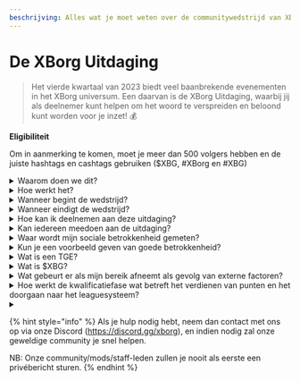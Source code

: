 ```yaml
---
beschrijving: Alles wat je moet weten over de communitywedstrijd van XBorg. Komt in september 2023
---
```


# De XBorg Uitdaging

> Het vierde kwartaal van 2023 biedt veel baanbrekende evenementen in het XBorg universum. Een daarvan is de XBorg Uitdaging, waarbij jij als deelnemer kunt helpen om het woord te verspreiden en beloond kunt worden voor je inzet! 💰

**Eligibiliteit**

Om in aanmerking te komen, moet je meer dan 500 volgers hebben en de juiste hashtags en cashtags gebruiken ($XBG, #XBorg en #XBG)

<details>

<summary>Waarom doen we dit?</summary>

Ons doel is om bekendheid te creëren voor XBorg en tegelijkertijd onze fantastische community, producten en token te laten zien. Het organiseren van een wedstrijd is onze gekozen methode om een plezierige en samenwerkende ervaring te bevorderen.

</details>

<details>

<summary>Hoe werkt het?</summary>

Doe actief mee terwijl je je houdt aan de [regels](rules.md) en de beste praktijken volgt (link naar beste praktijken). Je zult punten verzamelen op basis van de impact van je betrokkenheid, en hoe vaardiger je dit bereikt, hoe groter de beloningen zijn die zowel jij als je league kunnen behalen.

</details>

<details>

<summary>Wanneer begint de wedstrijd?</summary>

De wedstrijd is gepland om te beginnen op 1 september of 30 september 2023, afhankelijk van onze voortgang.

</details>

<details>

<summary>Wanneer eindigt de wedstrijd?</summary>

De wedstrijd eindigt twee weken na het Token Generation Event ([TGE](./#wat-is-een-tge)), de specifieke datum hiervan wordt op een later tijdstip gecommuniceerd.

</details>

<details>

<summary>Hoe kan ik deelnemen aan deze uitdaging?</summary>

Als je voldoet aan de eis van meer dan 500 Twitter-volgers, worden punten toegekend op basis van je dagelijkse XBorg Influencers Engagement Rank op LunarCrush. Vergeet niet om #XBorg, $XBG of #XBG op te nemen in je tweets voor nauwkeurige herkenning.

</details>

<details>

<summary>Kan iedereen meedoen aan de uitdaging?</summary>

De uitdaging staat open voor iedereen, maar je punten worden alleen geteld als je minimaal 500 Twitter-volgers hebt.

</details>

<details>

<summary>Waar wordt mijn sociale betrokkenheid gemeten?</summary>

LunarCrush haalt gegevens rechtstreeks op van Twitter, waardoor we deze informatie kunnen extraheren en analyseren. Daarom richten we ons uitsluitend op het meten van je betrokkenheid op Twitter. Houd er rekening mee dat betrokkenheid op andere sociale platforms niet in overweging wordt genomen. Voor meer inzichten, bezoek [https://lunarcrush.com/faq.](https://lunarcrush.com/faq.)

</details>

<details>

<summary>Kun je een voorbeeld geven van goede betrokkenheid?</summary>

Effectieve betrokkenheid houdt in dat je boeiende inhoud creëert met behulp van hashtags, cashtags en emoji's. Voor verdere begeleiding kun je onze uitgebreide beste praktijken gids raadplegen: {LINK}

</details>

<details>

<summary>Wat is een TGE?</summary>

TGE staat voor "Token Generation Event", een term die voornamelijk wordt gebruikt in de blockchain- en cryptocurrencysectoren.

**Wat gebeurt er tijdens een TGE?**&#x20;

Bij een TGE wordt een nieuwe cryptocurrency of token gecreëerd en gedistribueerd aan vroege deelnemers, meestal om fondsen te werven voor een nieuw project. Dit proces houdt in dat het uitgevende bedrijf of de organisatie een vast aantal tokens toewijst aan de eerste supporters of investeerders.

**Hoe verschilt een TGE van een ICO?**&#x20;

Hoewel zowel TGE's als ICO's (Initial Coin Offerings) methoden zijn om geld in te zamelen met behulp van tokens, worden de termen soms door elkaar gebruikt. Insiders in de industrie geven echter vaak de voorkeur aan "TGE" omdat het de generatie en distributie van tokens benadrukt, in plaats van het "aanbieden" of verkopen aspect.

</details>

<details>

<summary>Wat is $XBG?</summary>

[$XBG](../../06-or-token/xbg.md) is een digitale token gekoppeld aan het XBorg-project.

</details>

<details>

<summary>Wat gebeurt er als mijn bereik afneemt als gevolg van externe factoren?</summary>

Als je je betrokkenheid niet behoudt of vergroot, zal je influencer-rangorde dalen, wat resulteert in minder dagelijkse punten. De punten die je al hebt verdiend, gaan echter niet verloren.

</details>

<details>

<summary>Hoe werkt de kwalificatiefase wat betreft het verdienen van punten en het doorgaan naar het leaguesysteem?</summary>

Tijdens de kwalificatiefasen verzamelen deelnemers dagelijks punten en stijgen ze op de ranglijst. We zullen een definitieve ranglijst maken van zowel Kwalificatiefase 1 als Kwalificatiefase 2. Daarna, op basis van het totale aantal deelnemers en het succes van collectieve doelstellingen, zullen er plaatsen beschikbaar worden gesteld in verschillende Leagues. De best presterende deelnemers van elke kwalificatiefase ontvangen vervolgens uitnodigingen om deel te nemen aan de meest geschikte league op basis van hun vaardigheidsniveau.

Via deze leagues zal het inaugurele seizoen beginnen, met verleidelijke beloningen die te mooi zijn om te negeren. Dit markeert het echte begin van het spel. Naast de aanzienlijke beloningen zou kwalificatie een belangrijk doel moeten zijn voor velen gedurende de kwalificatiefasen.

</details>

<details>

<summary></summary>



</details>

{% hint style="info" %}
Als je hulp nodig hebt, neem dan contact met ons op via onze Discord (https://discord.gg/xborg), en indien nodig zal onze geweldige community je snel helpen.&#x20;

NB: Onze community/mods/staff-leden zullen je nooit als eerste een privébericht sturen.
{% endhint %}
